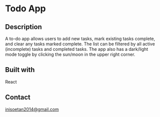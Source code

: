 # Todo App

## Description
A to-do app allows users to add new tasks, mark existing tasks complete, and clear any tasks marked complete. The list can be filtered by all active (incomplete) tasks and completed tasks. The app also has a dark/light mode toggle by clicking the sun/moon in the upper right corner.

## Built with
React

## Contact
inisoetan2014@gmail.com
